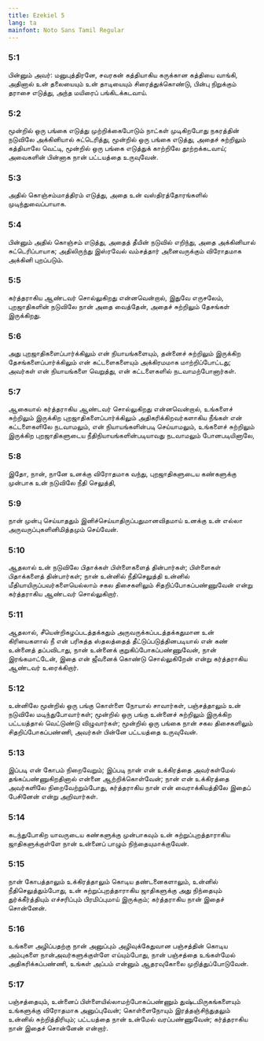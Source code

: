 ```yaml
---
title: Ezekiel 5
lang: ta
mainfont: Noto Sans Tamil Regular
---
```


###  5:1

பின்னும் அவர்: மனுபுத்திரனே, சவரகன் கத்தியாகிய கருக்கான கத்தியை வாங்கி, அதினால் உன் தலையையும் உன் தாடியையும் சிரைத்துக்கொண்டு, பின்பு நிறுக்கும் தராசை எடுத்து, அந்த மயிரைப் பங்கிடக்கடவாய்.

###  5:2

மூன்றில் ஒரு பங்கை எடுத்து முற்றிக்கைபோடும் நாட்கள் முடிகிறபோது நகரத்தின் நடுவிலே அக்கினியால் சுட்டெரித்து, மூன்றில் ஒரு பங்கை எடுத்து, அதைச் சுற்றிலும் கத்தியாலே வெட்டி, மூன்றில் ஒரு பங்கை எடுத்துக் காற்றிலே தூற்றக்கடவாய்; அவைகளின் பின்னாக நான் பட்டயத்தை உருவுவேன்.

###  5:3

அதில் கொஞ்சம்மாத்திரம் எடுத்து, அதை உன் வஸ்திரத்தோரங்களில் முடிந்துவைப்பாயாக.

###  5:4

பின்னும் அதில் கொஞ்சம் எடுத்து, அதைத் தீயின் நடுவில் எறிந்து, அதை அக்கினியால் சுட்டெரிப்பாயாக; அதிலிருந்து இஸ்ரவேல் வம்சத்தார் அனைவருக்கும் விரோதமாக அக்கினி புறப்படும்.

###  5:5

கர்த்தராகிய ஆண்டவர் சொல்லுகிறது என்னவென்றால், இதுவே எருசலேம், புறஜாதிகளின் நடுவிலே நான் அதை வைத்தேன், அதைச் சுற்றிலும் தேசங்கள் இருக்கிறது.

###  5:6

அது புறஜாதிகளைப்பார்க்கிலும் என் நியாயங்களையும், தன்னைச் சுற்றிலும் இருக்கிற தேசங்களைப்பார்க்கிலும் என் கட்டளைகளையும் அக்கிரமமாக மாற்றிப்போட்டது; அவர்கள் என் நியாயங்களை வெறுத்து, என் கட்டளைகளில் நடவாமற்போனார்கள்.

###  5:7

ஆகையால் கர்த்தராகிய ஆண்டவர் சொல்லுகிறது என்னவென்றால், உங்களைச் சுற்றிலும் இருக்கிற புறஜாதிகளைப்பார்க்கிலும் அதிகரிக்கிறவர்களாகிய நீங்கள் என் கட்டளைகளிலே நடவாமலும், என் நியாயங்களின்படி செய்யாமலும், உங்களைச் சுற்றிலும் இருக்கிற புறஜாதிகளுடைய நீதிநியாயங்களின்படியாவது நடவாமலும் போனபடியினாலே,

###  5:8

இதோ, நான், நானே உனக்கு விரோதமாக வந்து, புறஜாதிகளுடைய கண்களுக்கு முன்பாக உன் நடுவிலே நீதி செலுத்தி,

###  5:9

நான் முன்பு செய்யாததும் இனிச்செய்யாதிருப்பதுமானவிதமாய் உனக்கு உன் எல்லா அருவருப்புகளினிமித்தமும் செய்வேன்.

###  5:10

ஆதலால் உன் நடுவிலே பிதாக்கள் பிள்ளைகளைத் தின்பார்கள்; பிள்ளைகள் பிதாக்களைத் தின்பார்கள்; நான் உன்னில் நீதிசெலுத்தி உன்னில் மீதியாயிருப்பவர்களையெல்லாம் சகல திசைகளிலும் சிதறிப்போகப்பண்ணுவேன் என்று கர்த்தராகிய ஆண்டவர் சொல்லுகிறார்.

###  5:11

ஆதலால், சீயென்றிகழப்படத்தக்கதும் அருவருக்கப்படத்தக்கதுமான உன் கிரியைகளால் நீ என் பரிசுத்த ஸ்தலத்தைத் தீட்டுப்படுத்தினபடியால் என் கண் உன்னைத் தப்பவிடாது, நான் உன்னைக் குறுகிப்போகப்பண்ணுவேன், நான் இரங்கமாட்டேன், இதை என் ஜீவனைக் கொண்டு சொல்லுகிறேன் என்று கர்த்தராகிய ஆண்டவர் உரைக்கிறார்.

###  5:12

உன்னிலே மூன்றில் ஒரு பங்கு கொள்ளை நோயால் சாவார்கள், பஞ்சத்தாலும் உன் நடுவிலே மடிந்துபோவார்கள்; மூன்றில் ஒரு பங்கு உன்னைச் சுற்றிலும் இருக்கிற பட்டயத்தால் வெட்டுண்டு விழுவார்கள்; மூன்றில் ஒரு பங்கை நான் சகல திசைகளிலும் சிதறிப்போகப்பண்ணி, அவர்கள் பின்னே பட்டயத்தை உருவுவேன்.

###  5:13

இப்படி என் கோபம் நிறைவேறும்; இப்படி நான் என் உக்கிரத்தை அவர்கள்மேல் தங்கப்பண்ணுகிறதினால் என்னை ஆற்றிக்கொள்வேன்; நான் என் உக்கிரத்தை அவர்களிலே நிறைவேற்றும்போது, கர்த்தராகிய நான் என் வைராக்கியத்திலே இதைப் பேசினேன் என்று அறிவார்கள்.

###  5:14

கடந்துபோகிற யாவருடைய கண்களுக்கு முன்பாகவும் உன் சுற்றுப்புறத்தாராகிய ஜாதிகளுக்குள்ளே நான் உன்னைப் பாழும் நிந்தையுமாக்குவேன்.

###  5:15

நான் கோபத்தாலும் உக்கிரத்தாலும் கொடிய தண்டனைகளாலும், உன்னில் நீதிசெலுத்தும்போது, உன் சுற்றுப்புறத்தாராகிய ஜாதிகளுக்கு அது நிந்தையும் துர்க்கீர்த்தியும் எச்சரிப்பும் பிரமிப்புமாய் இருக்கும்; கர்த்தராகிய நான் இதைச் சொன்னேன்.

###  5:16

உங்களை அழிப்பதற்கு நான் அனுப்பும் அழிவுக்கேதுவான பஞ்சத்தின் கொடிய அம்புகளை நான்அவர்களுக்குள்ளே எய்யும்போது, நான் பஞ்சத்தை உங்கள்மேல் அதிகரிக்கப்பண்ணி, உங்கள் அப்பம் என்னும் ஆதரவுகோலை முறித்துப்போடுவேன்.

###  5:17

பஞ்சத்தையும், உன்னைப் பிள்ளையில்லாமற்போகப்பண்ணும் துஷ்டமிருகங்களையும் உங்களுக்கு விரோதமாக அனுப்புவேன்; கொள்ளைநோயும் இரத்தஞ்சிந்துதலும் உன்னில் சுற்றித்திரியும்; பட்டயத்தை நான் உன்மேல் வரப்பண்ணுவேன்; கர்த்தராகிய நான் இதைச் சொன்னேன் என்றார்.

